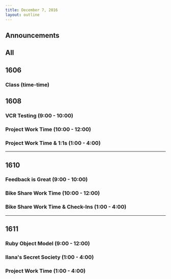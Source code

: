 ```yaml
---
title: December 7, 2016
layout: outline
---
```




## Announcements


## All

## 1606

### Class (time-time)

## 1608

### VCR Testing (9:00 - 10:00) 

### Project Work Time (10:00 - 12:00)

### Project Work Time & 1:1s (1:00 - 4:00)

***

## 1610

### Feedback is Great (9:00 - 10:00)

### Bike Share Work Time (10:00 - 12:00)

### Bike Share Work Time & Check-Ins (1:00 - 4:00)

***

## 1611

### Ruby Object Model (9:00 - 12:00)

### Ilana's Secret Society (1:00 - 4:00)

### Project Work Time (1:00 - 4:00)
